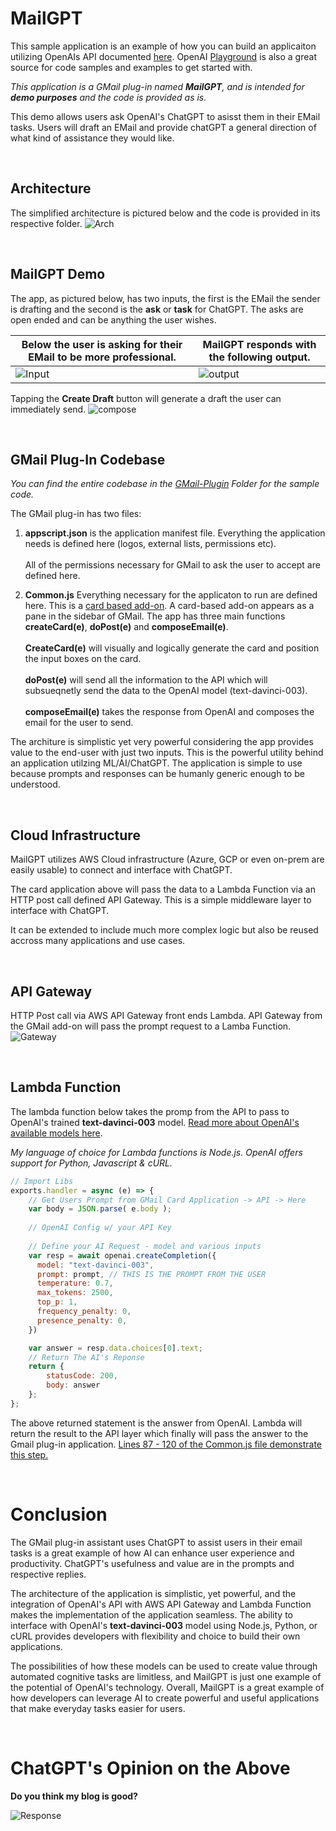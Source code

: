 # MailGPT
This sample application is an example of how you can build an applicaiton utilizing OpenAIs API documented [here](https://platform.openai.com/docs/guides/completion/introduction). OpenAI [Playground](https://platform.openai.com/playground) is also a great source for code samples and examples to get started with. 

<i>This application is a GMail plug-in named <b>MailGPT</b>, and is intended for <b>demo purposes</b> and the code is provided as is.</i>


This demo allows users ask OpenAI's ChatGPT to asisst them in their EMail tasks. Users will draft an EMail and provide chatGPT a general direction of what kind of assistance they would like. 

<br>

## Architecture
The simplified architecture is pictured below and the code is provided in its respective folder. 
![Arch](./imgs/MailGPT-Arch.png)

<br>

## MailGPT Demo
The app, as pictured below, has two inputs, the first is the EMail the sender is drafting and the second is the <b>ask</b> or <b>task</b> for ChatGPT. The asks are open ended and can be anything the user wishes. 


|Below the user is asking for their EMail to be more professional.|MailGPT responds with the following output.|
| ---      | ---       |
| ![Input](imgs/MailGPT-Input.png) | ![output](imgs/MailGPT-Output.png)         |


Tapping the <b>Create Draft</b> button will generate a draft the user can immediately send. 
![compose](imgs/MailGPT-Compose.png)

<br>

## GMail Plug-In Codebase
<i>You can find the entire codebase in the [GMail-Plugin](./GMail-Plugin/) Folder for the sample code.</i>

The GMail plug-in has two files:
1) <b>appscript.json</b> is the application manifest file. Everything the application needs is defined here (logos, external lists, permissions etc).<br><br>All of the permissions necessary for GMail to ask the user to accept are defined here. 

2) <b>Common.js</b> Everything necessary for the applicaton to run are defined here. This is a [card based add-on](https://developers.google.com/apps-script/add-ons/concepts/cards). A card-based add-on appears as a pane in the sidebar of GMail. The app has three main functions <b>createCard(e)</b>, <b>doPost(e)</b> and <b>composeEmail(e)</b>.
<br><br><b>CreateCard(e)</b> will visually and logically generate the card and position the input boxes on the card.
<br><br><b>doPost(e)</b> will send all the information to the API which will subsueqnetly send the data to the OpenAI model (text-davinci-003).
<br><br><b>composeEmail(e)</b> takes the response from OpenAI and composes the email for the user to send.


The architure is simplistic yet very powerful considering the app provides value to the end-user with just two inputs. This is the powerful utility behind an application utilzing ML/AI/ChatGPT. The application is simple to use because prompts and responses can be humanly generic enough to be understood. 

<br>

## Cloud Infrastructure
MailGPT utilizes AWS Cloud infrastructure (Azure, GCP or even on-prem are easily usable) to connect and interface with ChatGPT.

The card application above will pass the data to a Lambda Function via an HTTP post call defined API Gateway. This is a simple middleware layer to interface with ChatGPT.

It can be extended to include much more complex logic but also be reused accross many applications and use cases.

<br>

## API Gateway
HTTP Post call via AWS API Gateway front ends Lambda. API Gateway from the GMail add-on will pass the prompt request to a Lamba Function.
![Gateway](imgs/AWS-API-Gateway.png)

<br>

## Lambda Function
The lambda function below takes the promp from the API to pass to OpenAI's trained <b>text-davinci-003</b> model. [Read more about OpenAI's available models here](https://platform.openai.com/docs/models/gpt-3).

<i>My language of choice for Lambda functions is Node.js. OpenAI offers support for Python, Javascript & cURL.</i>

``` javascript
// Import Libs
exports.handler = async (e) => {
    // Get Users Prompt from GMail Card Application -> API -> Here
    var body = JSON.parse( e.body );
    
    // OpenAI Config w/ your API Key
    
    // Define your AI Request - model and various inputs
    var resp = await openai.createCompletion({
      model: "text-davinci-003",
      prompt: prompt, // THIS IS THE PROMPT FROM THE USER
      temperature: 0.7,
      max_tokens: 2500,
      top_p: 1,
      frequency_penalty: 0,
      presence_penalty: 0,
    })

    var answer = resp.data.choices[0].text;
    // Return The AI's Reponse
    return {
        statusCode: 200,
        body: answer
    };  
};
```

The above returned statement is the answer from OpenAI. Lambda will return the result to the API layer which finally will pass the answer to the Gmail plug-in application. [Lines 87 - 120 of the Common.js file demonstrate this step.](./GMail-Plugin/Common.js)

<br>

# Conclusion
The GMail plug-in assistant uses ChatGPT to assist users in their email tasks is a great example of how AI can enhance user experience and productivity. ChatGPT's usefulness and value are in the prompts and respective replies.

The architecture of the application is simplistic, yet powerful, and the integration of OpenAI's API with AWS API Gateway and Lambda Function makes the implementation of the application seamless. The ability to interface with OpenAI's <b>text-davinci-003</b> model using Node.js, Python, or cURL provides developers with flexibility and choice to build their own applications.

The possibilities of how these models can be used to create value through automated cognitive tasks are limitless, and MailGPT is just one example of the potential of OpenAI's technology. Overall, MailGPT is a great example of how developers can leverage AI to create powerful and useful applications that make everyday tasks easier for users.

<br>

# ChatGPT's Opinion on the Above

<b>Do you think my blog is good?</b>

![Response](./imgs/ChatGPT-opinion.png)






